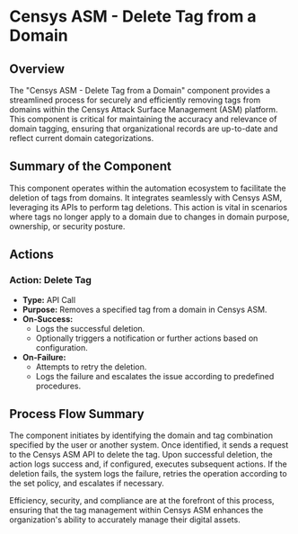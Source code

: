 # Censys ASM - Delete Tag from a Domain

## Overview
The "Censys ASM - Delete Tag from a Domain" component provides a streamlined process for securely and efficiently removing tags from domains within the Censys Attack Surface Management (ASM) platform. This component is critical for maintaining the accuracy and relevance of domain tagging, ensuring that organizational records are up-to-date and reflect current domain categorizations.

## Summary of the Component
This component operates within the automation ecosystem to facilitate the deletion of tags from domains. It integrates seamlessly with Censys ASM, leveraging its APIs to perform tag deletions. This action is vital in scenarios where tags no longer apply to a domain due to changes in domain purpose, ownership, or security posture.

## Actions
### Action: Delete Tag
- **Type:** API Call
- **Purpose:** Removes a specified tag from a domain in Censys ASM.
- **On-Success:**
  - Logs the successful deletion.
  - Optionally triggers a notification or further actions based on configuration.
- **On-Failure:**
  - Attempts to retry the deletion.
  - Logs the failure and escalates the issue according to predefined procedures.

## Process Flow Summary
The component initiates by identifying the domain and tag combination specified by the user or another system. Once identified, it sends a request to the Censys ASM API to delete the tag. Upon successful deletion, the action logs success and, if configured, executes subsequent actions. If the deletion fails, the system logs the failure, retries the operation according to the set policy, and escalates if necessary.

Efficiency, security, and compliance are at the forefront of this process, ensuring that the tag management within Censys ASM enhances the organization's ability to accurately manage their digital assets.

